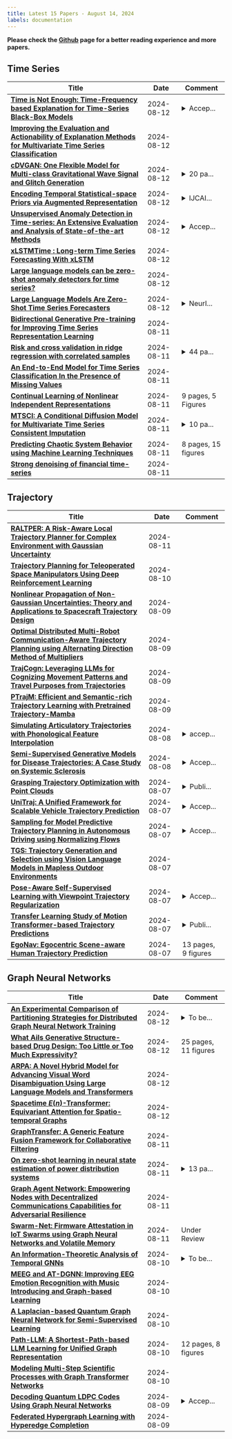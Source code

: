 ```yaml
---
title: Latest 15 Papers - August 14, 2024
labels: documentation
---
```

**Please check the [Github](https://github.com/zezhishao/MTS_Daily_ArXiv) page for a better reading experience and more papers.**

## Time Series
| **Title** | **Date** | **Comment** |
| --- | --- | --- |
| **[Time is Not Enough: Time-Frequency based Explanation for Time-Series Black-Box Models](http://arxiv.org/abs/2408.03636v2)** | 2024-08-12 | <details><summary>Accep...</summary><p>Accepted to CIKM 2024 (10 pages, 9 figures, 9 tables)</p></details> |
| **[Improving the Evaluation and Actionability of Explanation Methods for Multivariate Time Series Classification](http://arxiv.org/abs/2406.12507v2)** | 2024-08-12 |  |
| **[cDVGAN: One Flexible Model for Multi-class Gravitational Wave Signal and Glitch Generation](http://arxiv.org/abs/2401.16356v5)** | 2024-08-12 | <details><summary>20 pa...</summary><p>20 pages, 17 figures, 5 tables</p></details> |
| **[Encoding Temporal Statistical-space Priors via Augmented Representation](http://arxiv.org/abs/2401.16808v3)** | 2024-08-12 | <details><summary>IJCAI...</summary><p>IJCAI 2024 STRL Workshop (Oral)</p></details> |
| **[Unsupervised Anomaly Detection in Time-series: An Extensive Evaluation and Analysis of State-of-the-art Methods](http://arxiv.org/abs/2212.03637v3)** | 2024-08-12 | <details><summary>Accep...</summary><p>Accepted at Expert Systems with Applications journal</p></details> |
| **[xLSTMTime : Long-term Time Series Forecasting With xLSTM](http://arxiv.org/abs/2407.10240v3)** | 2024-08-12 |  |
| **[Large language models can be zero-shot anomaly detectors for time series?](http://arxiv.org/abs/2405.14755v2)** | 2024-08-12 |  |
| **[Large Language Models Are Zero-Shot Time Series Forecasters](http://arxiv.org/abs/2310.07820v3)** | 2024-08-12 | <details><summary>NeurI...</summary><p>NeurIPS 2023. Code available at: https://github.com/ngruver/llmtime</p></details> |
| **[Bidirectional Generative Pre-training for Improving Time Series Representation Learning](http://arxiv.org/abs/2402.09558v2)** | 2024-08-11 |  |
| **[Risk and cross validation in ridge regression with correlated samples](http://arxiv.org/abs/2408.04607v2)** | 2024-08-11 | <details><summary>44 pa...</summary><p>44 pages, 18 figures. v2: updated funding acknowledgements</p></details> |
| **[An End-to-End Model for Time Series Classification In the Presence of Missing Values](http://arxiv.org/abs/2408.05849v1)** | 2024-08-11 |  |
| **[Continual Learning of Nonlinear Independent Representations](http://arxiv.org/abs/2408.05788v1)** | 2024-08-11 | 9 pages, 5 Figures |
| **[MTSCI: A Conditional Diffusion Model for Multivariate Time Series Consistent Imputation](http://arxiv.org/abs/2408.05740v1)** | 2024-08-11 | <details><summary>10 pa...</summary><p>10 pages, 5 figures, accepted by CIKM2024</p></details> |
| **[Predicting Chaotic System Behavior using Machine Learning Techniques](http://arxiv.org/abs/2408.05702v1)** | 2024-08-11 | 8 pages, 15 figures |
| **[Strong denoising of financial time-series](http://arxiv.org/abs/2408.05690v1)** | 2024-08-11 |  |

## Trajectory
| **Title** | **Date** | **Comment** |
| --- | --- | --- |
| **[RALTPER: A Risk-Aware Local Trajectory Planner for Complex Environment with Gaussian Uncertainty](http://arxiv.org/abs/2408.05838v1)** | 2024-08-11 |  |
| **[Trajectory Planning for Teleoperated Space Manipulators Using Deep Reinforcement Learning](http://arxiv.org/abs/2408.05460v1)** | 2024-08-10 |  |
| **[Nonlinear Propagation of Non-Gaussian Uncertainties: Theory and Applications to Spacecraft Trajectory Design](http://arxiv.org/abs/2408.05384v1)** | 2024-08-09 |  |
| **[Optimal Distributed Multi-Robot Communication-Aware Trajectory Planning using Alternating Direction Method of Multipliers](http://arxiv.org/abs/2408.05111v1)** | 2024-08-09 |  |
| **[TrajCogn: Leveraging LLMs for Cognizing Movement Patterns and Travel Purposes from Trajectories](http://arxiv.org/abs/2405.12459v2)** | 2024-08-09 |  |
| **[PTrajM: Efficient and Semantic-rich Trajectory Learning with Pretrained Trajectory-Mamba](http://arxiv.org/abs/2408.04916v1)** | 2024-08-09 |  |
| **[Simulating Articulatory Trajectories with Phonological Feature Interpolation](http://arxiv.org/abs/2408.04363v1)** | 2024-08-08 | <details><summary>accep...</summary><p>accepted at Interspeech 2024</p></details> |
| **[Semi-Supervised Generative Models for Disease Trajectories: A Case Study on Systemic Sclerosis](http://arxiv.org/abs/2407.11427v2)** | 2024-08-08 | <details><summary>Accep...</summary><p>Accepted at Machine Learning for Healthcare 2024. arXiv admin note: substantial text overlap with arXiv:2311.08149</p></details> |
| **[Grasping Trajectory Optimization with Point Clouds](http://arxiv.org/abs/2403.05466v2)** | 2024-08-07 | <details><summary>Publi...</summary><p>Published in IROS 2024</p></details> |
| **[UniTraj: A Unified Framework for Scalable Vehicle Trajectory Prediction](http://arxiv.org/abs/2403.15098v3)** | 2024-08-07 | <details><summary>Accep...</summary><p>Accepted in ECCV 2024</p></details> |
| **[Sampling for Model Predictive Trajectory Planning in Autonomous Driving using Normalizing Flows](http://arxiv.org/abs/2404.09657v3)** | 2024-08-07 | <details><summary>Accep...</summary><p>Accepted to be published as part of the 2024 IEEE Intelligent Vehicles Symposium (IV), Jeju Shinhwa World, Jeju Island, Korea, June 2-5, 2024</p></details> |
| **[TGS: Trajectory Generation and Selection using Vision Language Models in Mapless Outdoor Environments](http://arxiv.org/abs/2408.02454v2)** | 2024-08-07 |  |
| **[Pose-Aware Self-Supervised Learning with Viewpoint Trajectory Regularization](http://arxiv.org/abs/2403.14973v2)** | 2024-08-07 | <details><summary>Accep...</summary><p>Accepted by ECCV 2024</p></details> |
| **[Transfer Learning Study of Motion Transformer-based Trajectory Predictions](http://arxiv.org/abs/2404.08271v3)** | 2024-08-07 | <details><summary>Publi...</summary><p>Published in 2024 IEEE Intelligent Vehicles Symposium (IV), Jeju Shinhwa World, Jeju Island, Korea, June 2-5, 2024</p></details> |
| **[EgoNav: Egocentric Scene-aware Human Trajectory Prediction](http://arxiv.org/abs/2403.19026v3)** | 2024-08-07 | 13 pages, 9 figures |

## Graph Neural Networks
| **Title** | **Date** | **Comment** |
| --- | --- | --- |
| **[An Experimental Comparison of Partitioning Strategies for Distributed Graph Neural Network Training](http://arxiv.org/abs/2308.15602v2)** | 2024-08-12 | <details><summary>To be...</summary><p>To be published in Proceedings of the 28th International Conference on Extending Database Technology (EDBT), 25th, March-28th March, 2025</p></details> |
| **[What Ails Generative Structure-based Drug Design: Too Little or Too Much Expressivity?](http://arxiv.org/abs/2408.06050v1)** | 2024-08-12 | 25 pages, 11 figures |
| **[ARPA: A Novel Hybrid Model for Advancing Visual Word Disambiguation Using Large Language Models and Transformers](http://arxiv.org/abs/2408.06040v1)** | 2024-08-12 |  |
| **[Spacetime $E(n)$-Transformer: Equivariant Attention for Spatio-temporal Graphs](http://arxiv.org/abs/2408.06039v1)** | 2024-08-12 |  |
| **[GraphTransfer: A Generic Feature Fusion Framework for Collaborative Filtering](http://arxiv.org/abs/2408.05792v1)** | 2024-08-11 |  |
| **[On zero-shot learning in neural state estimation of power distribution systems](http://arxiv.org/abs/2408.05787v1)** | 2024-08-11 | <details><summary>13 pa...</summary><p>13 pages, 2 figures, associated source code available at https://gitlab.com/transense/nse-tl-paper</p></details> |
| **[Graph Agent Network: Empowering Nodes with Decentralized Communications Capabilities for Adversarial Resilience](http://arxiv.org/abs/2306.06909v2)** | 2024-08-11 |  |
| **[Swarm-Net: Firmware Attestation in IoT Swarms using Graph Neural Networks and Volatile Memory](http://arxiv.org/abs/2408.05680v1)** | 2024-08-11 | Under Review |
| **[An Information-Theoretic Analysis of Temporal GNNs](http://arxiv.org/abs/2408.05624v1)** | 2024-08-10 | <details><summary>To be...</summary><p>To be presented at Information Theory Workshop 2024</p></details> |
| **[MEEG and AT-DGNN: Improving EEG Emotion Recognition with Music Introducing and Graph-based Learning](http://arxiv.org/abs/2407.05550v2)** | 2024-08-10 |  |
| **[A Laplacian-based Quantum Graph Neural Network for Semi-Supervised Learning](http://arxiv.org/abs/2408.05498v1)** | 2024-08-10 |  |
| **[Path-LLM: A Shortest-Path-based LLM Learning for Unified Graph Representation](http://arxiv.org/abs/2408.05456v1)** | 2024-08-10 | 12 pages, 8 figures |
| **[Modeling Multi-Step Scientific Processes with Graph Transformer Networks](http://arxiv.org/abs/2408.05425v1)** | 2024-08-10 |  |
| **[Decoding Quantum LDPC Codes Using Graph Neural Networks](http://arxiv.org/abs/2408.05170v1)** | 2024-08-09 | <details><summary>Accep...</summary><p>Accepted for GLOBECOM 2024</p></details> |
| **[Federated Hypergraph Learning with Hyperedge Completion](http://arxiv.org/abs/2408.05160v1)** | 2024-08-09 |  |

